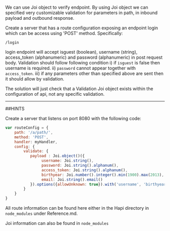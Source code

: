 We can use Joi object to verify endpoint. By using Joi object we can specified very customizable 
validation for parameters in path, in inbound payload and outbound response.

Create a server that has a route configuration exposing an endpoint login which can be access 
using 'POST' method. Specifically:

```
/login
```

login endpoint will accept isguest (boolean), username (string), access_token (alphanumeric) and 
password (alphanumeric) in post request body. Validation should follow following condition
i)   if ```isguest``` is false then username is required.
ii)  ```password``` cannot appear together with ```access_token```. 
iii) if any parameters other than specified above are sent then it should allow by validation.

The solution will just check that a Validation Joi object exists within the configuration of  api, not any specific validation.

-----------------------------------------------------------------
##HINTS

Create a server that listens on port 8080 with the following code:

```js
var routeConfig = {
    path: '/a/path/',
    method: 'POST',
    handler: myHandler,
    config: {
        validate: {
           payload : Joi.object()({
                username: Joi.string(),
                password: Joi.string().alphanum(),
                access_token: Joi.string().alphanum(),
                birthyear: Joi.number().integer().min(1900).max(2013),
                email: Joi.string().email()
           }).options({allowUnknown: true}).with('username', 'birthyear').without('password', 'access_token');.
        }
    }
}
```

All route information can be found here either in the Hapi directory
in `node_modules` under Reference.md.

Joi information can also be found in `node_modules`
